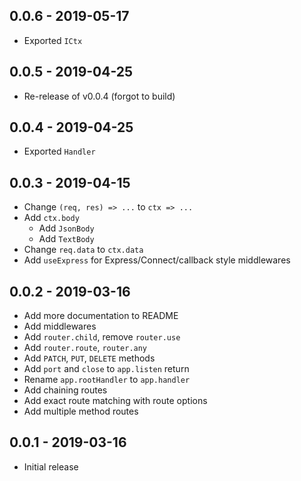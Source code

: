 ## 0.0.6 - 2019-05-17

- Exported `ICtx`

## 0.0.5 - 2019-04-25

- Re-release of v0.0.4 (forgot to build)

## 0.0.4 - 2019-04-25

- Exported `Handler`

## 0.0.3 - 2019-04-15

- Change `(req, res) => ...` to `ctx => ...`
- Add `ctx.body`
  - Add `JsonBody`
  - Add `TextBody`
- Change `req.data` to `ctx.data`
- Add `useExpress` for Express/Connect/callback style middlewares

## 0.0.2 - 2019-03-16

- Add more documentation to README
- Add middlewares
- Add `router.child`, remove `router.use`
- Add `router.route`, `router.any`
- Add `PATCH`, `PUT`, `DELETE` methods
- Add `port` and `close` to `app.listen` return
- Rename `app.rootHandler` to `app.handler`
- Add chaining routes
- Add exact route matching with route options
- Add multiple method routes

## 0.0.1 - 2019-03-16

- Initial release
